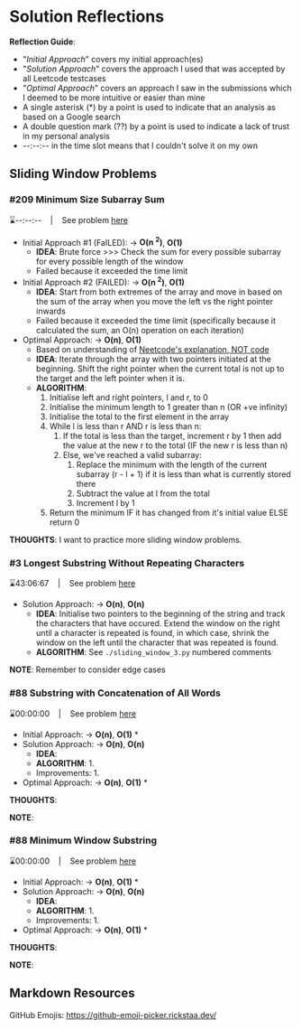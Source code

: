 # Solution Reflections
**Reflection Guide**:
* "*Initial Approach*" covers my initial approach(es)
* "*Solution Approach*" covers the approach I used that was accepted by all Leetcode testcases
* "*Optimal Approach*" covers an approach I saw in the submissions which I deemed to be more intuitive or easier than mine
* A single asterisk (*) by a point is used to indicate that an analysis as based on a Google search
* A double question mark (??) by a point is used to indicate a lack of trust in my personal analysis
* --:--:-- in the time slot means that I couldn't solve it on my own

## Sliding Window Problems

### #209 Minimum Size Subarray Sum
⌛--:--:-- &nbsp;&nbsp; | &nbsp;&nbsp; See problem [here](https://leetcode.com/problems/merge-sorted-array/description/?envType=study-plan-v2&envId=top-interview-150)

* Initial Approach #1 (FaILED): → **O(n <sup>2</sup>)**, **O(1)**
  * **IDEA**: Brute force >>> Check the sum for every possible subarray for every possible length of the window
  * Failed because it exceeded the time limit
* Initial Approach #2 (FAILED): → **O(n <sup>2</sup>)**, **O(1)**
  * **IDEA**: Start from both extremes of the array and move in based on the sum of the array when you move the left vs the right pointer inwards
  * Failed because it exceeded the time limit (specifically because it calculated the sum, an O(n) operation on each iteration)
* Optimal Approach: → **O(n)**, **O(1)**
  * Based on understanding of [Neetcode's explanation, NOT code](https://youtu.be/aYqYMIqZx5s)
  * **IDEA**: Iterate through the array with two pointers initiated at the beginning. Shift the right pointer when the current total is not up to the target and the left pointer when it is.
  * **ALGORITHM**:
    1. Initialise left and right pointers, l and r, to 0
    2. Initialise the minimum length to 1 greater than n (OR +ve infinity)
    3. Initialise the total to the first element in the array
    4. While l is less than r AND r is less than n:
       1. If the total is less than the target, increment r by 1 then add the value at the new r to the total (IF the new r is less than n)
       2. Else, we've reached a valid subarray:
          1. Replace the minimum with the length of the current subarray (r - l + 1) if it is less than what is currently stored there
          2. Subtract the value at l from the total
          3. Increment l by 1
    5. Return the minimum IF it has changed from it's initial value ELSE return 0

**THOUGHTS**: I want to practice more sliding window problems. 

### #3 Longest Substring Without Repeating Characters
⌛43:06:67 &nbsp;&nbsp; | &nbsp;&nbsp; See problem [here](https://leetcode.com/problems/longest-substring-without-repeating-characters/description/?envType=study-plan-v2&envId=top-interview-150)

* Solution Approach: → **O(n)**, **O(n)**
  * **IDEA**: Initialise two pointers to the beginning of the string and track the characters that have occured. Extend the window on the right until a character is repeated is found, in which case, shrink the window on the left until the character that was repeated is found.
  * **ALGORITHM**: See `./sliding_window_3.py` numbered comments

**NOTE**: Remember to consider edge cases

### #88 Substring with Concatenation of All Words
⌛00:00:00 &nbsp;&nbsp; | &nbsp;&nbsp; See problem [here](https://leetcode.com/problems/merge-sorted-array/description/?envType=study-plan-v2&envId=top-interview-150)

* Initial Approach: → **O(n)**, **O(1)**
  * 
* Solution Approach: → **O(n)**, **O(n)**
  * **IDEA**: 
  * **ALGORITHM**:
    1. 
  * Improvements:
    1. 
* Optimal Approach: → **O(n)**, **O(1)**
  * 

**THOUGHTS**: 

**NOTE**: 

### #88 Minimum Window Substring
⌛00:00:00 &nbsp;&nbsp; | &nbsp;&nbsp; See problem [here](https://leetcode.com/problems/merge-sorted-array/description/?envType=study-plan-v2&envId=top-interview-150)

* Initial Approach: → **O(n)**, **O(1)**
  * 
* Solution Approach: → **O(n)**, **O(n)**
  * **IDEA**: 
  * **ALGORITHM**:
    1. 
  * Improvements:
    1. 
* Optimal Approach: → **O(n)**, **O(1)**
  * 

**THOUGHTS**: 

**NOTE**: 


## Markdown Resources
GitHub Emojis: https://github-emoji-picker.rickstaa.dev/